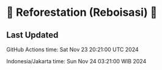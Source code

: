 
# 🌳 Reforestation (Reboisasi) 🌲

## Last Updated

GitHub Actions time: Sat Nov 23 20:21:00 UTC 2024

Indonesia/Jakarta time: Sun Nov 24 03:21:00 WIB 2024
